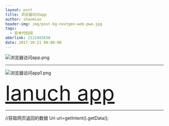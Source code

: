 ```yaml
---
layout: post
title: 浏览器访问app
author: shaomiao
header-img: img/post-bg-nextgen-web-pwa.jpg
tags:
  - 安卓代码段
abbrlink: 2122483650
date: 2017-10-21 00:00:00
---
```




![浏览器访问app.png](http://upload-images.jianshu.io/upload_images/2590671-449ec02856240c2a.png?imageMogr2/auto-orient/strip%7CimageView2/2/w/1240)
 <activity android:name=".LocatAppAty">
	<!--配置可以被浏览器访问的Activity-->
	<intent-filter>
		<!--配置可以被浏览器访问-->
		<category android:name="android.intent.category.APP_BROWSER"></category>
		<!--默认-->
		<category android:name="android.intent.category.DEFAULT"></category>
		<action android:name="android.intent.action.VIEW"></action>
		<data android:scheme="app"/>
	</intent-filter>
</activity>

---------------

![浏览器访问app1.png](http://upload-images.jianshu.io/upload_images/2590671-5e4ea510044c348e.png?imageMogr2/auto-orient/strip%7CimageView2/2/w/1240)

<!DOCTYPE html>
<html>
	<head>
		<meta charset="UTF-8">
		<title></title>
		<style>
			a{
				font-size:50pt;
			}
		</style>
	</head>
	<body>
		<a href="app://hello">lanuch app</a>
	</body>
</html>

------------------
//获取网页返回的数据
Uri uri=getIntent().getData();
